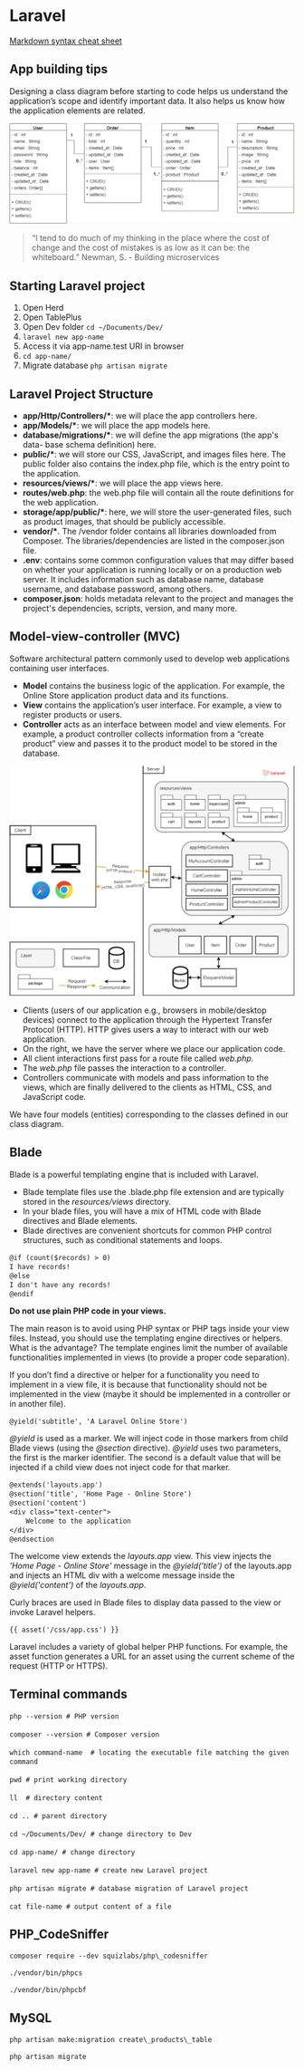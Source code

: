 # Laravel

[Markdown syntax cheat sheet](https://www.markdownguide.org/cheat-sheet/)

## App building tips

Designing a class diagram before starting to code helps us understand the application’s scope and identify important data. It also helps us know how the application elements are related.

![DB schema](/images/db-schema.png)

> “I tend to do much of my thinking in the place where the cost of change and the cost of mistakes is as low as it can be: the whiteboard.” Newman, S. - Building microservices

## Starting Laravel project

1. Open Herd
2. Open TablePlus
3. Open Dev folder `cd ~/Documents/Dev/`
4. `laravel new app-name`
5. Access it via app-name.test URI in browser
6. `cd app-name/`
7. Migrate database `php artisan migrate`

## Laravel Project Structure

- **app/Http/Controllers/\***: we will place the app controllers here.
- **app/Models/\***: we will place the app models here.
- **database/migrations/\***: we will define the app migrations (the app's data- base schema definition) here.
- **public/\***: we will store our CSS, JavaScript, and images files here. The public folder also contains the index.php file, which is the entry point to the application.
- **resources/views/\***: we will place the app views here.
- **routes/web.php**: the web.php file will contain all the route definitions for the web application.
- **storage/app/public/\***: here, we will store the user-generated files, such as product images, that should be publicly accessible.
- **vendor/\***. The /vendor folder contains all libraries downloaded from Composer. The libraries/dependencies are listed in the composer.json file.
- **.env**: contains some common configuration values that may differ based on whether your application is running locally or on a production web server. It includes information such as database name, database username, and database password, among others.
- **composer.json**: holds metadata relevant to the project and manages the project's dependencies, scripts, version, and many more.

## Model-view-controller (MVC)

Software architectural pattern commonly used to develop web applications containing user interfaces.

- **Model** contains the business logic of the application. For example, the Online Store application product data and its functions.
- **View** contains the application’s user interface. For example, a view to register products or users.
- **Controller** acts as an interface between model and view elements. For example, a product controller collects information from a “create product” view and passes it to the product model to be stored in the database.

![Model-view-controller (MVC)](/images/mvc.png)

- Clients (users of our application e.g., browsers in mobile/desktop devices) connect to the application through the Hypertext Transfer Protocol (HTTP). HTTP gives users a way to interact with our web application.
- On the right, we have the server where we place our application code.
- All client interactions first pass for a route file called _web.php_.
- The _web.php_ file passes the interaction to a controller.
- Controllers communicate with models and pass information to the views, which are finally delivered to the clients as HTML, CSS, and JavaScript code.

We have four models (entities) corresponding to the classes defined in our class diagram.

## Blade

Blade is a powerful templating engine that is included with Laravel.

- Blade template files use the .blade.php file extension and are typically stored in the _resources/views_ directory.
- In your blade files, you will have a mix of HTML code with Blade directives and Blade elements.
- Blade directives are convenient shortcuts for common PHP control structures, such as conditional statements and loops.

```
@if (count($records) > 0)
I have records!
@else
I don't have any records!
@endif
```

**Do not use plain PHP code in your views.**

The main reason is to avoid using PHP syntax or PHP tags inside your view files. Instead, you should use the templating engine directives or helpers. What is the advantage? The template engines limit the number of available functionalities implemented in views (to provide a proper code separation).

If you don’t find a directive or helper for a functionality you need to implement in a view file, it is because that functionality should not be implemented in the view (maybe it should be implemented in a controller or in another file).

```
@yield('subtitle', 'A Laravel Online Store')
```

_@yield_ is used as a marker. We will inject code in those markers from child Blade views (using the _@section_ directive). _@yield_ uses two parameters, the first is the marker identifier. The second is a default value that will be injected if a child view does not inject code for that marker.

```
@extends('layouts.app')
@section('title', 'Home Page - Online Store')
@section('content')
<div class="text-center">
    Welcome to the application
</div>
@endsection
```

The welcome view extends the _layouts.app_ view. This view injects the _'Home Page - Online Store'_ message in the _@yield('title')_ of the layouts.app and injects an HTML div with a welcome message inside the _@yield('content')_ of the _layouts.app_.

Curly braces are used in Blade files to display data passed to the view or invoke Laravel helpers.

```
{{ asset('/css/app.css') }}
```

Laravel includes a variety of global helper PHP functions. For example, the asset function generates a URL for an asset using the current scheme of the request (HTTP or HTTPS).

## Terminal commands

```
php --version # PHP version

composer --version # Composer version

which command-name  # locating the executable file matching the given command

pwd # print working directory

ll  # directory content

cd .. # parent directory

cd ~/Documents/Dev/ # change directory to Dev

cd app-name/ # change directory

laravel new app-name # create new Laravel project

php artisan migrate # database migration of Laravel project

cat file-name # output content of a file
```

## PHP_CodeSniffer

```
composer require --dev squizlabs/php\_codesniffer
```

```
./vendor/bin/phpcs
```

```
./vendor/bin/phpcbf
```

## MySQL

```
php artisan make:migration create\_products\_table
```

```
php artisan migrate
```

